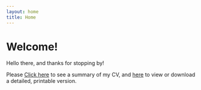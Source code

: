 ```yaml
---
layout: home
title: Home
---
```


# Welcome!



Hello there, and thanks for stopping by!

Please [Click here](cv) to see a summary of my CV, and [here](assets/files/cv.pdf) to view or download a detailed, printable version. 



